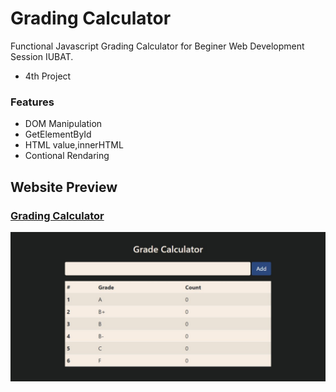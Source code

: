 # Grading Calculator
Functional Javascript Grading  Calculator for Beginer Web Development Session IUBAT.
- 4th Project

### Features
- DOM Manipulation
- GetElementById
- HTML value,innerHTML
- Contional Rendaring

## Website Preview
### [Grading Calculator](https://shz-code.github.io/grade-calculator/)
![Grading Calculator](./website-preview.jpeg)

